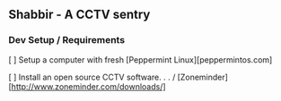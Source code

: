 ## Shabbir - A CCTV sentry

### Dev Setup / Requirements

 [ ] Setup a computer with fresh [Peppermint Linux][peppermintos.com]

 [ ] Install an open source CCTV software. . . / [Zoneminder][http://www.zoneminder.com/downloads/]

